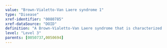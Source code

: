 ```yaml
---
value: "Brown-Vialetto-Van Laere syndrome 1"
type: "Disease"
xref-identifier: "0080785"
xref-dataSource: "DOID"
definition: "A Brown-Vialetto-Van Laere syndrome that is characterized by progressive bulbar palsy with sensorineural deafness that has_material_basis_in homozygous or compound heterozygous mutation in the C20ORF54 gene (SLC52A3) on chromosome 20p13."
level: "Level 3"
parents: [0050737,0050694]
---
```

